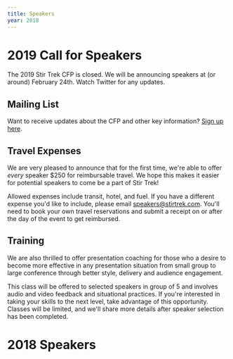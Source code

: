 ```yaml
---
title: Speakers
year: 2018
---
```


# 2019 Call for Speakers

<div class="icon-hr"></div>

The 2019 Stir Trek CFP is closed. We will be announcing speakers at (or around) February 24th. Watch Twitter for any updates.


## Mailing List
Want to receive updates about the CFP and other key information? [Sign up here](http://eepurl.com/deQ9An).

## Travel Expenses
We are very pleased to announce that for the first time, we're able to offer *every* speaker $250 for reimbursable travel. We hope this makes it easier for potential speakers to come be a part of Stir Trek!

Allowed expenses include transit, hotel, and fuel. If you have a different expense you'd like to include, please email speakers@stirtrek.com. You'll need to book your own travel reservations and submit a receipt on or after the day of the event to get reimbursed.

## Training
We are also thrilled to offer presentation coaching for those who a desire to become more effective in any presentation situation from small group to large conference through better style, delivery and audience engagement. 

This class will be offered to selected speakers in group of 5 and involves audio and video feedback and situational practices. If you're interested in taking your skills to the next level, take advantage of this opportunity. Classes will be limited, and we'll share more details after speaker selection has been completed.

# 2018 Speakers

<div class="icon-hr"></div>
<br>